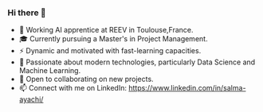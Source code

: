 ### Hi there 👋

- 🔭 Working AI apprentice at REEV in Toulouse,France.
- 🎓 Currently pursuing a Master's in Project Management.
- ⚡ Dynamic and motivated with fast-learning capacities.
- 🌱 Passionate about modern technologies, particularly Data Science and Machine Learning.
- 👯 Open to collaborating on new projects.
- 📫 Connect with me on LinkedIn: https://www.linkedin.com/in/salma-ayachi/

